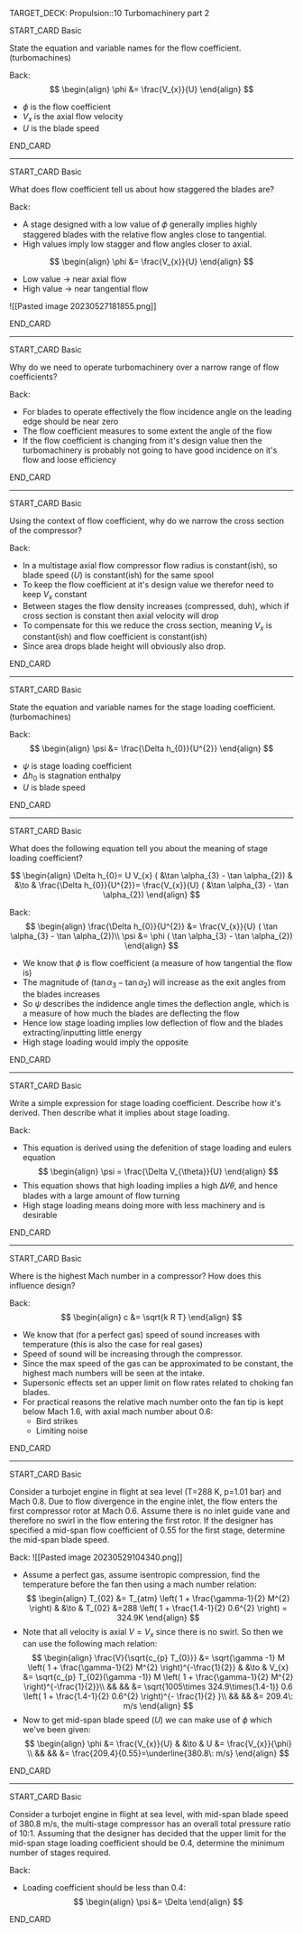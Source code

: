 TARGET_DECK: Propulsion::10 Turbomachinery part 2



START_CARD
Basic

State the equation and variable names for the flow coefficient. (turbomachines)

Back: 
$$ \begin{align}
\phi &= \frac{V_{x}}{U}
\end{align} $$

- $\phi$ is the flow coefficient
- $V_{x}$ is the axial flow velocity
- $U$ is the blade speed

END_CARD


--------

START_CARD
Basic

What does flow coefficient tell us about how staggered the blades are?

Back: 
- A stage designed with a low value of 𝜙 generally implies highly staggered blades with the relative flow angles close to tangential. 
- High values imply low stagger and flow angles closer to axial.

$$ \begin{align}
\phi &= \frac{V_{x}}{U}
\end{align} $$

- Low value $\to$ near axial flow
- High value $\to$ near tangential flow

![[Pasted image 20230527181855.png]]

END_CARD


--------

START_CARD
Basic

Why do we need to operate turbomachinery over a narrow range of flow coefficients?

Back: 
- For blades to operate effectively the flow incidence angle on the leading edge should be near zero
- The flow coefficient measures to some extent the angle of the flow
- If the flow coefficient is changing from it's design value then the turbomachinery is probably not going to have good incidence on it's flow and loose efficiency

END_CARD


--------

START_CARD
Basic

Using the context of flow coefficient, why do we narrow the cross section of the compressor?

Back: 
- In a multistage axial flow compressor flow radius is constant(ish), so blade speed ($U$) is constant(ish) for the same spool
- To keep the flow coefficient at it's design value we therefor need to keep $V_{x}$ constant
- Between stages the flow density increases (compressed, duh), which if cross section is constant then axial velocity will drop
- To compensate for this we reduce the cross section, meaning $V_{x}$ is constant(ish) and flow coefficient is constant(ish)
- Since area drops blade height will obviously also drop.

END_CARD



--------

START_CARD
Basic

State the equation and variable names for the stage loading coefficient. (turbomachines)

Back: 
$$ \begin{align}
\psi &= \frac{\Delta h_{0}}{U^{2}}
\end{align} $$

- $\psi$ is stage loading coefficient
- $\Delta h_{0}$ is stagnation enthalpy
- $U$ is blade speed

END_CARD


--------

START_CARD
Basic

What does the following equation tell you about the meaning of stage loading coefficient?

$$ \begin{align}
\Delta h_{0}= U V_{x} ( &\tan \alpha_{3} - \tan \alpha_{2}) & &\to & \frac{\Delta h_{0}}{U^{2}}=  \frac{V_{x}}{U} ( &\tan \alpha_{3} - \tan \alpha_{2})
\end{align} $$

Back: 
$$ \begin{align}
\frac{\Delta h_{0}}{U^{2}} &=  \frac{V_{x}}{U} (  \tan \alpha_{3} - \tan \alpha_{2})\\
\psi &=  \phi (  \tan \alpha_{3} - \tan \alpha_{2})
\end{align} $$
- We know that $\phi$ is flow coefficient (a measure of how tangential the flow is)
- The magnitude of $(  \tan \alpha_{3} - \tan \alpha_{2})$ will increase as the exit angles from the blades increases
- So $\psi$ describes the indidence angle times the deflection angle, which is a measure of how much the blades are deflecting the flow
- Hence low stage loading implies low deflection of flow and the blades extracting/inputting little energy
- High stage loading would imply the opposite

END_CARD


--------

START_CARD
Basic

Write a simple expression for stage loading coefficient. Describe how it's derived. Then describe what it implies about stage loading.

Back: 
- This equation is derived using the defenition of stage loading and eulers equation
$$ \begin{align}
\psi = \frac{\Delta V_{\theta}}{U}
\end{align} $$
- This equation shows that high loading implies a high Δ𝑉𝜃, and hence blades with a large amount of flow turning
- High stage loading means doing more with less machinery and is desirable

END_CARD



--------

START_CARD
Basic

Where is the highest Mach number in a compressor?  How does this influence design?

Back: 
$$ \begin{align}
c &= \sqrt{k R T}
\end{align} $$

- We know that (for a perfect gas) speed of sound increases with temperature (this is also the case for real gases)
- Speed of sound will be increasing through the compressor.
- Since the max speed of the gas can be approximated to be constant, the highest mach numbers will be seen at the intake.
- Supersonic effects set an upper limit on flow rates related to choking fan blades.
- For practical reasons the relative mach number onto the fan tip is kept below Mach 1.6, with axial mach number about 0.6:
	- Bird strikes
	- Limiting noise

END_CARD



--------

START_CARD
Basic

Consider a turbojet engine in flight at sea level (T=288 K, p=1.01 bar) and Mach 0.8. Due to flow divergence in the engine inlet, the flow enters the first compressor rotor at Mach 0.6. Assume there is no inlet guide vane and therefore no swirl in the flow entering the first rotor. If the designer has specified a mid-span flow coefficient of 0.55 for the first stage, determine the mid-span blade speed.

Back: 
![[Pasted image 20230529104340.png]]

- Assume a perfect gas, assume isentropic compression, find the temperature before the fan then using a mach number relation:
$$ \begin{align}
T_{02} &= T_{atm} \left( 1 + \frac{\gamma-1}{2} M^{2} \right) & &\to & T_{02} &=288 \left( 1 + \frac{1.4-1}{2} 0.6^{2} \right) = 324.9K
\end{align} $$
- Note that all velocity is axial $V=V_{x}$ since there is no swirl. So then we can use the following mach relation:
$$ \begin{align}
\frac{V}{\sqrt{c_{p} T_{0}}} &= \sqrt{\gamma -1}  M \left( 1 + \frac{\gamma-1}{2} M^{2} \right)^{-\frac{1}{2}} & &\to & V_{x}   &= \sqrt{c_{p} T_{02}(\gamma -1)}  M \left( 1 + \frac{\gamma-1}{2} M^{2} \right)^{-\frac{1}{2}}\\
&& && &= \sqrt{1005\times 324.9\times(1.4-1)} 0.6 \left( 1 + \frac{1.4-1}{2} 0.6^{2} \right)^{- \frac{1}{2} }\\
&& && &= 209.4\: m/s
\end{align} $$
- Now to get mid-span blade speed ($U$) we can make use of $\phi$ which we've been given:
$$ \begin{align}
\phi &= \frac{V_{x}}{U} & &\to & U &= \frac{V_{x}}{\phi} \\
&& && &= \frac{209.4}{0.55}=\underline{380.8\: m/s}
\end{align} $$

END_CARD


--------

START_CARD
Basic

Consider a turbojet engine in flight at sea level, with mid-span blade speed of 380.8 m/s, the multi-stage compressor has an overall total pressure ratio of 10:1. Assuming that the designer has decided that the upper limit for the mid-span stage loading coefficient should be 0.4, determine the minimum number of stages required.

Back: 
- Loading coefficient should be less than 0.4:
$$ \begin{align}
\psi &= \Delta
\end{align} $$

END_CARD







